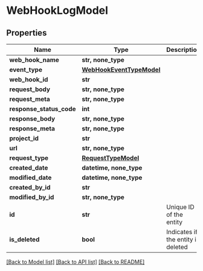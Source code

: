 # WebHookLogModel


## Properties
Name | Type | Description | Notes
------------ | ------------- | ------------- | -------------
**web_hook_name** | **str, none_type** |  | [optional] 
**event_type** | [**WebHookEventTypeModel**](WebHookEventTypeModel.md) |  | [optional] 
**web_hook_id** | **str** |  | [optional] 
**request_body** | **str, none_type** |  | [optional] 
**request_meta** | **str, none_type** |  | [optional] 
**response_status_code** | **int** |  | [optional] 
**response_body** | **str, none_type** |  | [optional] 
**response_meta** | **str, none_type** |  | [optional] 
**project_id** | **str** |  | [optional] 
**url** | **str, none_type** |  | [optional] 
**request_type** | [**RequestTypeModel**](RequestTypeModel.md) |  | [optional] 
**created_date** | **datetime, none_type** |  | [optional] 
**modified_date** | **datetime, none_type** |  | [optional] 
**created_by_id** | **str** |  | [optional] 
**modified_by_id** | **str, none_type** |  | [optional] 
**id** | **str** | Unique ID of the entity | [optional] 
**is_deleted** | **bool** | Indicates if the entity is deleted | [optional] 

[[Back to Model list]](../README.md#documentation-for-models) [[Back to API list]](../README.md#documentation-for-api-endpoints) [[Back to README]](../README.md)


